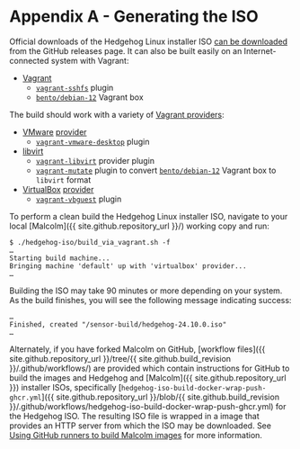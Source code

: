 # <a name="HedgehogISOBuild"></a>Appendix A - Generating the ISO

Official downloads of the Hedgehog Linux installer ISO [can be downloaded](download.md#DownloadISOs) from the GitHub releases page. It can also be built easily on an Internet-connected system with Vagrant:

* [Vagrant](https://www.vagrantup.com/)
    - [`vagrant-sshfs`](https://github.com/dustymabe/vagrant-sshfs) plugin
    - [`bento/debian-12`](https://app.vagrantup.com/bento/boxes/debian-12) Vagrant box

The build should work with a variety of [Vagrant providers](https://developer.hashicorp.com/vagrant/docs/providers):

* [VMware](https://www.vmware.com/) [provider](https://developer.hashicorp.com/vagrant/docs/providers/vmware)
    - [`vagrant-vmware-desktop`](https://github.com/hashicorp/vagrant-vmware-desktop) plugin
* [libvirt](https://libvirt.org/) 
    - [`vagrant-libvirt`](https://github.com/vagrant-libvirt/vagrant-libvirt) provider plugin
    - [`vagrant-mutate`](https://github.com/sciurus/vagrant-mutate) plugin to convert [`bento/debian-12`](https://app.vagrantup.com/bento/boxes/debian-12) Vagrant box to `libvirt` format
* [VirtualBox](https://www.virtualbox.org/) [provider](https://developer.hashicorp.com/vagrant/docs/providers/virtualbox)
    - [`vagrant-vbguest`](https://github.com/dotless-de/vagrant-vbguest) plugin


To perform a clean build the Hedgehog Linux installer ISO, navigate to your local [Malcolm]({{ site.github.repository_url }}/) working copy and run:

```
$ ./hedgehog-iso/build_via_vagrant.sh -f
…
Starting build machine...
Bringing machine 'default' up with 'virtualbox' provider...
…
```

Building the ISO may take 90 minutes or more depending on your system. As the build finishes, you will see the following message indicating success:

```
…
Finished, created "/sensor-build/hedgehog-24.10.0.iso"
…
```

Alternately, if you have forked Malcolm on GitHub, [workflow files]({{ site.github.repository_url }}/tree/{{ site.github.build_revision }}/.github/workflows/) are provided which contain instructions for GitHub to build the images and Hedgehog and [Malcolm]({{ site.github.repository_url }}) installer ISOs, specifically [`hedgehog-iso-build-docker-wrap-push-ghcr.yml`]({{ site.github.repository_url }}/blob/{{ site.github.build_revision }}/.github/workflows/hedgehog-iso-build-docker-wrap-push-ghcr.yml) for the Hedgehog ISO. The resulting ISO file is wrapped in a image that provides an HTTP server from which the ISO may be downloaded. See [Using GitHub runners to build Malcolm images](contributing-github-runners.md#GitHubRunners) for more information.